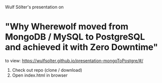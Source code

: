 Wulf Sölter's presentation on

# "Why Wherewolf moved from MongoDB / MySQL to PostgreSQL and achieved it with Zero Downtime"

to view: https://wulfsolter.github.io/presentation-mongoToPostgre/#/

1. Check out repo (clone / download)
2. Open index.html in browser
